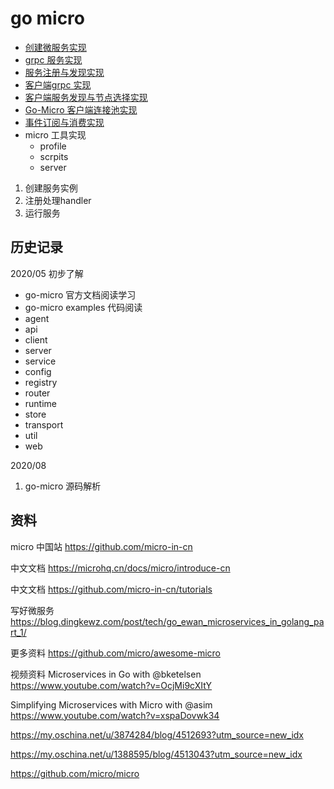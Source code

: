 <!-- ---
title: go micro
date: 2020-07-29 09:59:12
category: showcode, micro, go-micro
--- -->

# go micro

* [创建微服务实现](/micro/go-micro/go-micro_start.md)
* [grpc 服务实现](/micro/go-micro/go-micro_services_grpc.md)
* [服务注册与发现实现](/micro/go-micro/go-micro_registry.md)
* [客户端grpc 实现](/micro/go-micro/go-micro_client_grpc.md)
* [客户端服务发现与节点选择实现](/micro/go-micro/go-micro_client_registry.md)
* [Go-Micro 客户端连接池实现](/micro/go-micro/go-micro_client_pool.md)
* [事件订阅与消费实现](/micro/go-micro/go-micro_broker.md)
* micro 工具实现
  * profile
  * scrpits
  * server


1. 创建服务实例
2. 注册处理handler
3. 运行服务


## 历史记录

2020/05 初步了解

- go-micro 官方文档阅读学习
- go-micro examples 代码阅读
- agent
- api
- client
- server
- service
- config
- registry
- router
- runtime
- store
- transport
- util
- web

2020/08
1. go-micro 源码解析

## 资料

micro 中国站
https://github.com/micro-in-cn

中文文档
https://microhq.cn/docs/micro/introduce-cn

中文文档
https://github.com/micro-in-cn/tutorials

写好微服务
https://blog.dingkewz.com/post/tech/go_ewan_microservices_in_golang_part_1/

更多资料
https://github.com/micro/awesome-micro

视频资料
Microservices in Go with @bketelsen
https://www.youtube.com/watch?v=OcjMi9cXItY

Simplifying Microservices with Micro with @asim
https://www.youtube.com/watch?v=xspaDovwk34


https://my.oschina.net/u/3874284/blog/4512693?utm_source=new_idx

https://my.oschina.net/u/1388595/blog/4513043?utm_source=new_idx

https://github.com/micro/micro

